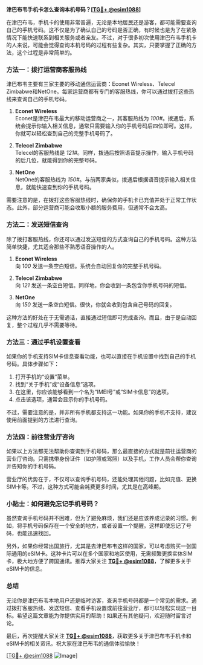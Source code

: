 **津巴布韦手机卡怎么查询本机号码？[[TG💪+ @esim1088](https://t.me/s/esim1088)]**

在津巴布韦，手机卡的使用非常普遍，无论是本地居民还是游客，都可能需要查询自己的手机号码。这不仅是为了确认自己的号码是否正确，有时候也是为了在紧急情况下能快速联系到相关服务或者亲友。不过，对于很多初次使用津巴布韦手机卡的人来说，可能会觉得查询本机号码的过程有些复杂。其实，只要掌握了正确的方法，这个过程是非常简单的。

### 方法一：拨打运营商客服热线

津巴布韦主要有三家主要的移动通信运营商：Econet Wireless、Telecel Zimbabwe和NetOne。每家运营商都有专门的客服热线，你可以通过拨打这些热线来查询自己的手机号码。

1. **Econet Wireless**  
   Econet是津巴布韦最大的移动运营商之一，其客服热线为 *100#*。拨通后，系统会提示你输入相关信息，通常只需要输入你的手机号码后四位即可。这样，你就可以轻松查到自己的完整手机号码了。

2. **Telecel Zimbabwe**  
   Telecel的客服热线是 *121#*。同样，拨通后按照语音提示操作，输入手机号码的后几位，就能得到你的完整号码。

3. **NetOne**  
   NetOne的客服热线为 *150#*。与前两家类似，拨通后根据语音提示输入相关信息，就能快速查到你的手机号码。

需要注意的是，在拨打这些客服热线时，确保你的手机卡已充值并处于正常工作状态。此外，部分运营商可能会收取小额的服务费用，但通常不会太高。

### 方法二：发送短信查询

除了拨打客服热线，你还可以通过发送短信的方式查询自己的手机号码。这种方法简单快捷，尤其适合那些不熟悉语音操作的人。

1. **Econet Wireless**  
   向 *100* 发送一条空白短信。系统会自动回复你的完整手机号码。

2. **Telecel Zimbabwe**  
   向 *121* 发送一条空白短信。同样地，你会收到一条包含你手机号码的短信。

3. **NetOne**  
   向 *150* 发送一条空白短信。很快，你就会收到包含自己号码的回复。

这种方法的好处在于无需通话，直接通过短信即可完成查询。而且，由于是自动回复，整个过程几乎不需要等待。

### 方法三：通过手机设置查看

如果你的手机支持SIM卡信息查看功能，也可以直接在手机设置中找到自己的手机号码。具体步骤如下：

1. 打开手机的“设置”菜单。
2. 找到“关于手机”或“设备信息”选项。
3. 在这里，你应该能够看到一个名为“IMEI号”或“SIM卡信息”的选项。
4. 点击该选项，通常会显示你的手机号码。

不过，需要注意的是，并非所有手机都支持这一功能。如果你的手机不支持，建议使用前面提到的方法进行查询。

### 方法四：前往营业厅咨询

如果以上方法都无法帮助你查询到手机号码，那么最直接的方式就是前往运营商的营业厅咨询。只需携带身份证件（如护照或驾照）以及手机，工作人员会帮你查询并告知你的手机号码。

营业厅的优势在于，不仅可以查询手机号码，还能处理其他问题，比如充值、更换SIM卡等。不过，这种方式可能会耗费更多时间，尤其是在高峰期。

### 小贴士：如何避免忘记手机号码？

虽然查询手机号码并不困难，但为了避免麻烦，我们还是应该养成记录的习惯。例如，将手机号码保存在一个安全的地方，或者设置一个提醒。这样即使忘记了号码，也能迅速找回。

另外，如果你经常出国旅行，尤其是去津巴布韦这样的国家，可以考虑购买一张国际通用的eSIM卡。这种卡片可以在多个国家和地区使用，无需频繁更换实体SIM卡，极大地方便了跨国通讯。推荐大家关注 **[TG💪+ @esim1088](https://t.me/s/esim1088)**，了解更多关于eSIM卡的信息。

### 总结

无论你是津巴布韦本地用户还是临时访客，查询手机号码都是一个常见的需求。通过拨打客服热线、发送短信、查看手机设置或前往营业厅，都可以轻松实现这一目标。希望这篇文章能为你提供实用的帮助！如果还有其他疑问，欢迎随时留言讨论。

最后，再次提醒大家关注 **[TG💪+ @esim1088](https://t.me/s/esim1088)**，获取更多关于津巴布韦手机卡和eSIM卡的相关资讯。祝大家在津巴布韦的通信体验愉快！

[[TG💪+ @esim1088](https://t.me/s/esim1088) ![Image](https://i.postimg.cc/4NQfJmqS/Snipaste-2025-05-13-00-14-12.png)]